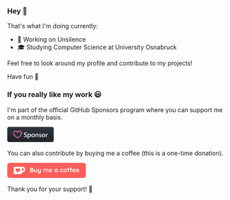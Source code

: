 ### Hey 👋

That's what I'm doing currently:

- 🔭 Working on Unsilence
- 🎓 Studying Computer Science at University Osnabruck

Feel free to look around my profile and contribute to my projects!

Have fun 🎉

### If you really like my work :smiley:

I'm part of the official GitHub Sponsors program where you can support me on a monthly basis.

<a href="https://github.com/sponsors/lagmoellertim" target="_blank"><img src="https://github.com/lagmoellertim/shared-repo-files/raw/main/github-sponsors-button.png" alt="GitHub Sponsors" height="35px" ></a>

You can also contribute by buying me a coffee (this is a one-time donation).

<a href="https://ko-fi.com/lagmoellertim" target="_blank"><img src="https://github.com/lagmoellertim/shared-repo-files/raw/main/kofi-sponsors-button.png" alt="Ko-Fi Sponsors" height="35px" ></a>

Thank you for your support! :clap:
